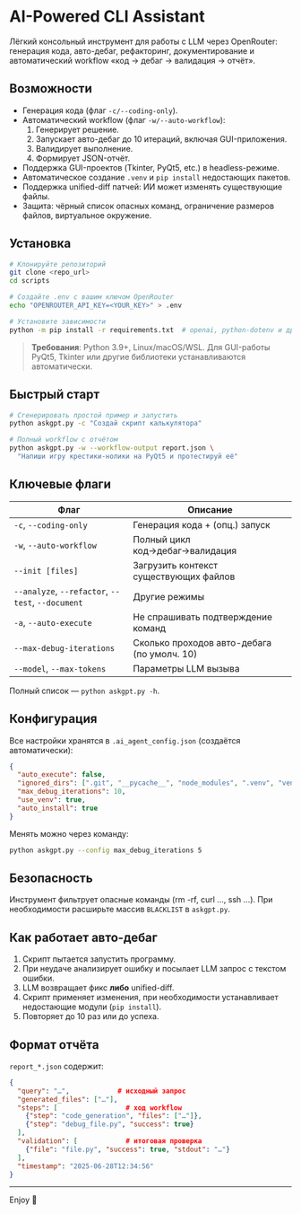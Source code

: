# AI-Powered CLI Assistant

Лёгкий консольный инструмент для работы с LLM через OpenRouter: генерация кода, авто-дебаг, рефакторинг, документирование и автоматический workflow «код → дебаг → валидация → отчёт».

## Возможности

- Генерация кода (флаг `-c/--coding-only`).
- Автоматический workflow (флаг `-w/--auto-workflow`):
  1. Генерирует решение.
  2. Запускает авто-дебаг до 10 итераций, включая GUI-приложения.
  3. Валидирует выполнение.
  4. Формирует JSON-отчёт.
- Поддержка GUI-проектов (Tkinter, PyQt5, etc.) в headless-режиме.
- Автоматическое создание `.venv` и `pip install` недостающих пакетов.
- Поддержка unified-diff патчей: ИИ может изменять существующие файлы.
- Защита: чёрный список опасных команд, ограничение размеров файлов, виртуальное окружение.

## Установка

```bash
# Клонируйте репозиторий
git clone <repo_url>
cd scripts

# Создайте .env с вашим ключом OpenRouter
echo "OPENROUTER_API_KEY=<YOUR_KEY>" > .env

# Установите зависимости
python -m pip install -r requirements.txt  # openai, python-dotenv и др.
```

> **Требования**: Python 3.9+, Linux/macOS/WSL. Для GUI-работы PyQt5, Tkinter или другие библиотеки устанавливаются автоматически.

## Быстрый старт

```bash
# Сгенерировать простой пример и запустить
python askgpt.py -c "Создай скрипт калькулятора"

# Полный workflow с отчётом
python askgpt.py -w --workflow-output report.json \
  "Напиши игру крестики-нолики на PyQt5 и протестируй её"
```

## Ключевые флаги

| Флаг                                              | Описание                                    |
| ------------------------------------------------- | ------------------------------------------- |
| `-c`, `--coding-only`                             | Генерация кода + (опц.) запуск              |
| `-w`, `--auto-workflow`                           | Полный цикл код→дебаг→валидация             |
| `--init [files]`                                  | Загрузить контекст существующих файлов      |
| `--analyze`, `--refactor`, `--test`, `--document` | Другие режимы                               |
| `-a`, `--auto-execute`                            | Не спрашивать подтверждение команд          |
| `--max-debug-iterations`                          | Сколько проходов авто-дебага (по умолч. 10) |
| `--model`, `--max-tokens`                         | Параметры LLM вызыва                        |

Полный список — `python askgpt.py -h`.

## Конфигурация

Все настройки хранятся в `.ai_agent_config.json` (создаётся автоматически):

```json
{
  "auto_execute": false,
  "ignored_dirs": [".git", "__pycache__", "node_modules", ".venv", "venv"],
  "max_debug_iterations": 10,
  "use_venv": true,
  "auto_install": true
}
```

Менять можно через команду:

```bash
python askgpt.py --config max_debug_iterations 5
```

## Безопасность

Инструмент фильтрует опасные команды (rm -rf, curl …, ssh …). При необходимости расширьте массив `BLACKLIST` в `askgpt.py`.

## Как работает авто-дебаг

1. Скрипт пытается запустить программу.
2. При неудаче анализирует ошибку и посылает LLM запрос с текстом ошибки.
3. LLM возвращает фикс **либо** unified-diff.
4. Скрипт применяет изменения, при необходимости устанавливает недостающие модули (`pip install`).
5. Повторяет до 10 раз или до успеха.

## Формат отчёта

`report_*.json` содержит:

```json
{
  "query": "…",            # исходный запрос
  "generated_files": ["…"],
  "steps": [                 # ход workflow
    {"step": "code_generation", "files": ["…"]},
    {"step": "debug_file.py", "success": true}
  ],
  "validation": [            # итоговая проверка
    {"file": "file.py", "success": true, "stdout": "…"}
  ],
  "timestamp": "2025-06-28T12:34:56"
}
```

---

Enjoy 🤖

